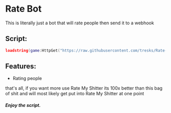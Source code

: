 # Rate Bot

This is literally just a bot that will rate people then send it to a webhook

## Script:
```lua
loadstring(game:HttpGet("https://raw.githubusercontent.com/tresks/Rate-Bot/main/main.lua",true))()
```

## Features:

- Rating people

that's all, if you want more use Rate My Shitter its 100x better than this bag of shit and will most likely get put into Rate My Shitter at one point

##### Enjoy the script.
